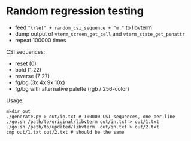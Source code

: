# Random regression testing

- feed `"\r\e[" + random_csi_sequence + "m."` to libvterm
- dump output of `vterm_screen_get_cell` and `vterm_state_get_penattr`
- repeat 100000 times

CSI sequences:
- reset (0)
- bold (1 22)
- reverse (7 27)
- fg/bg (3x 4x 9x 10x)
- fg/bg with alternative palette (rgb / 256-color)

Usage:

    mkdir out
    ./generate.py > out/in.txt # 100000 CSI sequences, one per line
    ./go.sh /path/to/original/libvterm out/in.txt > out/1.txt
    ./go.sh /path/to/updated/libvterm  out/in.txt > out/2.txt
    cmp out/1.txt out/2.txt # should be the same
